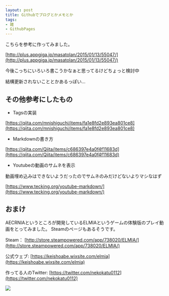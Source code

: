 ```yaml
---
layout: post
title: Githubでブログとかメモとか
tags:
- 雑
- GithubPages
---
```


こちらを参考に作ってみました。

[http://plus.appgiga.jp/masatolan/2015/01/13/55047/](http://plus.appgiga.jp/masatolan/2015/01/13/55047/)

今後こっちにいろいろ書こうかなぁと思ってるけどちょっと検討中

結構更新されないこととかあるっぽい…

## その他参考にしたもの

* Tagsの実装

[https://qiita.com/mnishiguchi/items/fa1e8fd2e893ea801ce8](https://qiita.com/mnishiguchi/items/fa1e8fd2e893ea801ce8)

* Markdownの書き方

[https://qiita.com/Qiita/items/c686397e4a0f4f11683d](https://qiita.com/Qiita/items/c686397e4a0f4f11683d)

* Youtubeの動画のサムネを表示

動画埋め込みはできないようだったのでサムネのみだけどないよりマシなはず

[https://www.tecking.org/youtube-markdown/](https://www.tecking.org/youtube-markdown/)


## おまけ

AECRNIAというところが開発しているELMIAというゲームの体験版のプレイ動画をとってみました。
Steamのページもあるそうです。

Steam： [http://store.steampowered.com/app/738020/ELMIA/](http://store.steampowered.com/app/738020/ELMIA/)

公式ウェブ: [https://keishoabe.wixsite.com/elmia](https://keishoabe.wixsite.com/elmia)

作ってる人のTwitter: [https://twitter.com/nekokatu0112](https://twitter.com/nekokatu0112)

[![](http://img.youtube.com/vi/OIv6RNrBLiQ/0.jpg)](https://www.youtube.com/watch?v=OIv6RNrBLiQ)
